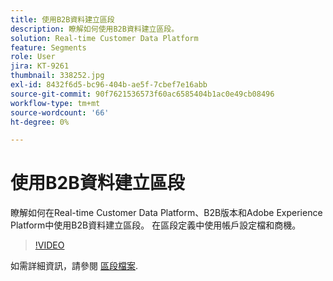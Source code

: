 ```yaml
---
title: 使用B2B資料建立區段
description: 瞭解如何使用B2B資料建立區段。
solution: Real-time Customer Data Platform
feature: Segments
role: User
jira: KT-9261
thumbnail: 338252.jpg
exl-id: 8432f6d5-bc96-404b-ae5f-7cbef7e16abb
source-git-commit: 90f7621536573f60ac6585404b1ac0e49cb08496
workflow-type: tm+mt
source-wordcount: '66'
ht-degree: 0%

---
```


# 使用B2B資料建立區段

瞭解如何在Real-time Customer Data Platform、B2B版本和Adobe Experience Platform中使用B2B資料建立區段。 在區段定義中使用帳戶設定檔和商機。

>[!VIDEO](https://video.tv.adobe.com/v/338252?quality=12&learn=on)

如需詳細資訊，請參閱 [區段檔案](https://experienceleague.adobe.com/docs/experience-platform/rtcdp/profile/profile-browse.html).
